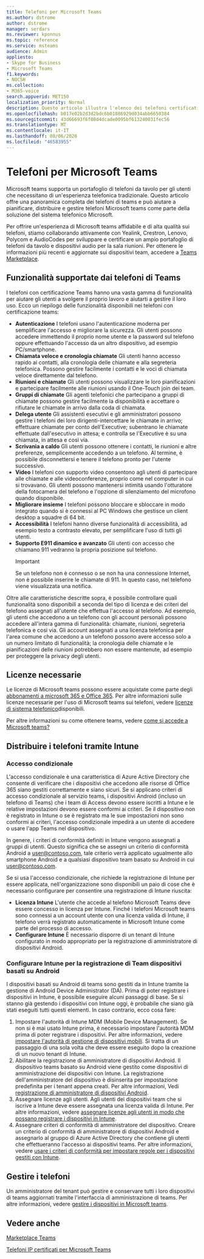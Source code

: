 ```yaml
---
title: Telefoni per Microsoft Teams
ms.author: dstrome
author: dstrome
manager: serdars
ms.reviewer: kponnus
ms.topic: reference
ms.service: msteams
audience: Admin
appliesto:
- Skype for Business
- Microsoft Teams
f1.keywords:
- NOCSH
ms.collection:
- M365-voice
search.appverid: MET150
localization_priority: Normal
description: Questo articolo illustra l'elenco dei telefoni certificati per Microsoft teams e le funzionalità supportate nei telefoni certificati per Microsoft teams.
ms.openlocfilehash: b017e02b2d3d2bdc6b01886929d034abb6650384
ms.sourcegitcommit: 43d66693f6f08d4dcade0095bf613240031fec56
ms.translationtype: MT
ms.contentlocale: it-IT
ms.lasthandoff: 08/06/2020
ms.locfileid: "46583955"
---
```

# <a name="phones-for-microsoft-teams"></a>Telefoni per Microsoft Teams

Microsoft teams supporta un portafoglio di telefoni da tavolo per gli utenti che necessitano di un'esperienza telefonica tradizionale. Questo articolo offre una panoramica completa dei telefoni di teams e può aiutare a pianificare, distribuire e gestire telefoni Microsoft teams come parte della soluzione del sistema telefonico Microsoft. 

Per offrire un'esperienza di Microsoft teams affidabile e di alta qualità sui telefoni, stiamo collaborando attivamente con Yealink, Crestron, Lenovo, Polycom e AudioCodes per sviluppare e certificare un ampio portafoglio di telefoni da tavolo e dispositivi audio per la sala riunioni. Per ottenere le informazioni più recenti e aggiornate sui dispositivi team, accedere a [Teams Marketplace](https://office.com/teamsdevices).

## <a name="features-supported-by-teams-phones"></a>Funzionalità supportate dai telefoni di Teams
I telefoni con certificazione Teams hanno una vasta gamma di funzionalità per aiutare gli utenti a svolgere il proprio lavoro e aiutarti a gestire il loro uso. Ecco un riepilogo delle funzionalità disponibili nei telefoni con certificazione teams:

- **Autenticazione** I telefoni usano l'autenticazione moderna per semplificare l'accesso e migliorare la sicurezza. Gli utenti possono accedere immettendo il proprio nome utente e la password sul telefono oppure effettuando l'accesso da un altro dispositivo, ad esempio PC/smartphone.
- **Chiamata veloce e cronologia chiamate** Gli utenti hanno accesso rapido ai contatti, alla cronologia delle chiamate e alla segreteria telefonica. Possono gestire facilmente i contatti e le voci di chiamata veloce direttamente dal telefono.
- **Riunioni e chiamate** Gli utenti possono visualizzare le loro pianificazioni e partecipare facilmente alle riunioni usando il One-Touch join dei team.
- **Gruppi di chiamate** Gli agenti telefonici che partecipano a gruppi di chiamate possono gestire facilmente la disponibilità e accettare o rifiutare le chiamate in arrivo dalla coda di chiamata.
- **Delega utente** Gli assistenti esecutivi e gli amministratori possono gestire i telefoni dei loro dirigenti-intercettare le chiamate in arrivo; effettuare chiamate per conto dell'Executive; subentrano le chiamate effettuate dall'esecutivo in attesa; e controlla se l'Executive è su una chiamata, in attesa e così via.
- **Scrivania a caldo** Gli utenti possono ottenere i contatti, le riunioni e altre preferenze, semplicemente accedendo a un telefono. Al termine, è possibile disconnettersi e tenere il telefono pronto per l'utente successivo.
- **Video** I telefoni con supporto video consentono agli utenti di partecipare alle chiamate e alle videoconferenze, proprio come nel computer in cui si trovavano. Gli utenti possono mantenersi intimità usando l'otturatore della fotocamera del telefono e l'opzione di silenziamento del microfono quando disponibile.
- **Migliorare insieme** I telefoni possono bloccare e sbloccare in modo integrato quando si è connessi al PC Windows che gestisce un client desktop a squadre di 64 bit.
- **Accessibilità** I telefoni hanno diverse funzionalità di accessibilità, ad esempio testo a contrasto elevato, per semplificare l'uso di tutti gli utenti.
- **Supporto E911 dinamico e avanzato** Gli utenti con accesso che chiamano 911 vedranno la propria posizione sul telefono. 
    > [!IMPORTANT]
    > Se un telefono non è connesso o se non ha una connessione Internet, non è possibile inserire le chiamate di 911. In questo caso, nel telefono viene visualizzata una notifica.

Oltre alle caratteristiche descritte sopra, è possibile controllare quali funzionalità sono disponibili a seconda del tipo di licenza e dei criteri del telefono assegnati all'utente che effettua l'accesso al telefono. Ad esempio, gli utenti che accedono a un telefono con gli account personali possono accedere all'intera gamma di funzionalità: chiamate, riunioni, segreteria telefonica e così via. Gli account assegnati a una licenza telefonica per l'area comune che accedono a un telefono possono avere accesso solo a un numero limitato di funzionalità; la cronologia delle chiamate e le pianificazioni delle riunioni potrebbero non essere mantenute, ad esempio per proteggere la privacy degli utenti.

## <a name="required-licenses"></a>Licenze necessarie

Le licenze di Microsoft teams possono essere acquistate come parte degli [abbonamenti a microsoft 365 e Office 365](https://docs.microsoft.com/office365/servicedescriptions/teams-service-description). Per altre informazioni sulle licenze necessarie per l'uso di Microsoft teams sui telefoni, vedere [licenze di sistema telefonico](https://products.office.com/microsoft-teams/voice-calling)disponibili.

Per altre informazioni su come ottenere teams, vedere [come si accede a Microsoft teams?](https://support.office.com/article/fc7f1634-abd3-4f26-a597-9df16e4ca65b)

## <a name="deploy-your-phones-via-intune"></a>Distribuire i telefoni tramite Intune

### <a name="conditional-access"></a>Accesso condizionale

L'accesso condizionale è una caratteristica di Azure Active Directory che consente di verificare che i dispositivi che accedono alle risorse di Office 365 siano gestiti correttamente e siano sicuri.  Se si applicano criteri di accesso condizionale al servizio teams, i dispositivi Android (incluso un telefono di Teams) che i team di Access devono essere iscritti a Intune e le relative impostazioni devono essere conformi ai criteri.  Se il dispositivo non è registrato in Intune o se è registrato ma le sue impostazioni non sono conformi ai criteri, l'accesso condizionale impedirà a un utente di accedere o usare l'app Teams nel dispositivo.

In genere, i criteri di conformità definiti in Intune vengono assegnati a gruppi di utenti.  Questo significa che se assegni un criterio di conformità Android a user@contoso.com, tale criterio verrà applicato ugualmente allo smartphone Android e a qualsiasi dispositivo team basato su Android in cui user@contoso.com.

Se si usa l'accesso condizionale, che richiede la registrazione di Intune per essere applicata, nell'organizzazione sono disponibili un paio di cose che è necessario configurare per consentire una registrazione di Intune riuscita:

- **Licenza Intune** L'utente che accede al telefono Microsoft Teams deve essere concesso in licenza per Intune.  Finché i telefoni Microsoft teams sono connessi a un account utente con una licenza valida di Intune, il telefono verrà registrato automaticamente in Microsoft Intune come parte del processo di accesso.
- **Configurare Intune** È necessario disporre di un tenant di Intune configurato in modo appropriato per la registrazione di amministratore di dispositivi Android.

### <a name="configure-intune-to-enroll-teams-android-based-devices"></a>Configurare Intune per la registrazione di Team dispositivi basati su Android

I dispositivi basati su Android di teams sono gestiti da in Intune tramite la gestione di Android Device Administrator (DA). Prima di poter registrare i dispositivi in Intune, è possibile eseguire alcuni passaggi di base.  Se si stanno già gestendo i dispositivi con Intune oggi, è probabile che siano già stati eseguiti tutti questi elementi.  In caso contrario, ecco cosa fare:

1. Impostare l'autorità di Intune MDM (Mobile Device Management).  Se non si è mai usato Intune prima, è necessario impostare l'autorità MDM prima di poter registrare i dispositivi. Per altre informazioni, vedere [impostare l'autorità di gestione di dispositivi mobili](https://docs.microsoft.com/intune/fundamentals/mdm-authority-set).  Si tratta di un passaggio di una sola volta che deve essere eseguito dopo la creazione di un nuovo tenant di Intune.
2. Abilitare la registrazione di amministratore di dispositivi Android. Il dispositivo teams basato su Android viene gestito come dispositivi di amministrazione dei dispositivi con Intune.  La registrazione dell'amministratore del dispositivo è disinserita per impostazione predefinita per i tenant appena creati.  Per altre informazioni, Vedi [registrazione di amministratore di dispositivi Android](https://docs.microsoft.com/intune/enrollment/android-enroll-device-administrator).
3. Assegnare licenze agli utenti. Agli utenti dei dispositivi team che si iscrive a Intune deve essere assegnata una licenza valida di Intune. Per altre informazioni, vedere [assegnare licenze agli utenti in modo che possano registrare i dispositivi in Intune](https://docs.microsoft.com/intune/fundamentals/licenses-assign).
4. Assegnare criteri di conformità di amministratore del dispositivo.  Creare un criterio di conformità di amministratore di dispositivi Android e assegnarlo al gruppo di Azure Active Directory che contiene gli utenti che effettueranno l'accesso ai dispositivi teams. Per altre informazioni, vedere [usare i criteri di conformità per impostare regole per i dispositivi gestiti con Intune](https://docs.microsoft.com/mem/intune/protect/device-compliance-get-started).

## <a name="manage-your-phones"></a>Gestire i telefoni

Un amministratore del tenant può gestire e conservare tutti i loro dispositivi di teams aggiornati tramite l'interfaccia di amministrazione di teams. Per altre informazioni, vedere [gestire i dispositivi in Microsoft teams](https://docs.microsoft.com/microsoftteams/devices/device-management). 

## <a name="see-also"></a>Vedere anche

[Marketplace Teams](https://office.com/teamsdevices)

[Telefoni IP certificati per Microsoft Teams](teams-ip-phones.md)
